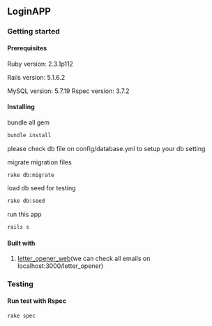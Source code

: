 ## LoginAPP
### Getting started

#### Prerequisites

Ruby version: 2.3.1p112

Rails version: 5.1.6.2

MySQL version: 5.7.19
Rspec version: 3.7.2

#### Installing

bundle all gem
```bash
bundle install
```

please check db file on config/database.yml to setup your db setting

migrate migration files
```bash
rake db:migrate
```

load db seed for testing
```bash
rake db:seed
```

run this app
```bash
rails s
```
#### Built with
1. [letter_opener_web](https://github.com/fgrehm/letter_opener_web)(we can check all emails on localhost:3000/letter_opener)

### Testing
#### Run test with Rspec

```bash
rake spec
```

